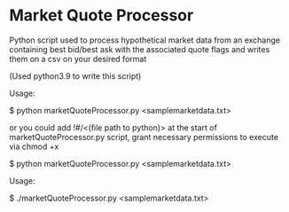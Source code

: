 # Market Quote Processor
Python script used to process hypothetical market data from an exchange containing best bid/best ask with the associated quote flags and writes them on a csv on your desired format

(Used python3.9 to write this script)

Usage:

$ python marketQuoteProcessor.py <samplemarketdata.txt>

or you could add !#/<(file path to python)> at the start of marketQuoteProcessor.py script, grant necessary permissions to execute via chmod +x

$ python marketQuoteProcessor.py <samplemarketdata.txt>


Usage:

$ ./marketQuoteProcessor.py <samplemarketdata.txt>
